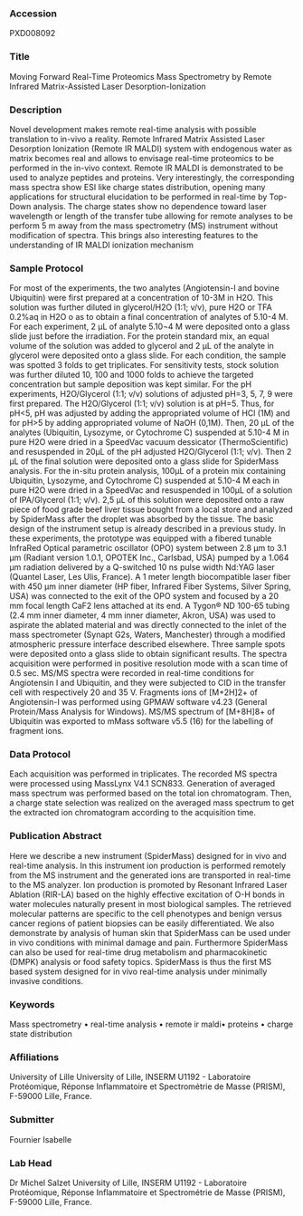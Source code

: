 ### Accession
PXD008092

### Title
Moving Forward Real-Time Proteomics Mass Spectrometry by Remote Infrared Matrix-Assisted Laser Desorption-Ionization

### Description
Novel development makes remote real-time analysis with possible translation to in-vivo a reality. Remote Infrared Matrix Assisted Laser Desorption Ionization (Remote IR MALDI) system with endogenous water as matrix becomes real and allows to envisage real-time proteomics to be performed in the in-vivo context. Remote IR MALDI is demonstrated to be used to analyze peptides and proteins. Very interestingly, the corresponding mass spectra show ESI like charge states distribution, opening many applications for structural elucidation to be performed in real-time by Top-Down analysis. The charge states show no dependence toward laser wavelength or length of the transfer tube allowing for remote analyses to be perform 5 m away from the mass spectrometry (MS) instrument without modification of spectra. This brings also interesting features to the understanding of IR MALDI ionization mechanism

### Sample Protocol
For most of the experiments, the two analytes (Angiotensin-I and bovine Ubiquitin) were first prepared at a concentration of 10-3M in H2O. This solution was further diluted in glycerol/H2O (1:1; v/v), pure H2O or TFA 0.2%aq in H2O o as to obtain a final concentration of analytes of 5.10-4 M. For each experiment, 2 µL of analyte 5.10¬4 M were deposited onto a glass slide just before the irradiation. For the protein standard mix, an equal volume of the solution was added to glycerol and 2 µL of the analyte in glycerol were deposited onto a glass slide. For each condition, the sample was spotted 3 folds to get triplicates. For sensitivity tests, stock solution was further diluted 10, 100 and 1000 folds to achieve the targeted concentration but sample deposition was kept similar.  For the pH experiments, H2O/Glycerol (1:1; v/v) solutions of adjusted pH=3, 5, 7, 9 were first prepared. The H2O/Glycerol (1:1; v/v) solution is at pH=5. Thus, for pH<5, pH was adjusted by adding the appropriated volume of HCl (1M) and for pH>5 by adding appropriated volume of NaOH (0,1M). Then, 20 µL of the analytes (Ubiquitin, Lysozyme, or Cytochrome C) suspended at 5.10-4 M in pure H2O were dried in a SpeedVac vacuum dessicator (ThermoScientific) and resuspended in 20µL of the pH adjusted H2O/Glycerol (1:1; v/v). Then 2 µL of the final solution were deposited onto a glass slide for SpiderMass analysis. For the in-situ protein analysis, 100µL of a protein mix containing Ubiquitin, Lysozyme, and Cytochrome C) suspended at 5.10-4 M each in pure H2O were dried in a SpeedVac and resuspended in 100µL of a solution of IPA/Glycerol (1:1; v/v). 2,5 µL of this solution were deposited onto a raw piece of food grade beef liver tissue bought from a local store and analyzed by SpiderMass after the droplet was absorbed by the tissue. The basic design of the instrument setup is already described in a previous study. In these experiments, the prototype was equipped with a fibered tunable InfraRed Optical parametric oscillator (OPO) system between 2.8 µm to 3.1 µm (Radiant version 1.0.1, OPOTEK Inc., Carlsbad, USA) pumped by a 1.064 µm radiation delivered by a Q-switched 10 ns pulse width Nd:YAG laser (Quantel Laser, Les Ulis, France). A 1 meter length biocompatible laser fiber with 450 µm inner diameter (HP fiber, Infrared Fiber Systems, Silver Spring, USA) was connected to the exit of the OPO system and focused by a 20 mm focal length CaF2 lens attached at its end. A Tygon® ND 100-65 tubing (2.4 mm inner diameter, 4 mm inner diameter, Akron, USA) was used to aspirate the ablated material and was directly connected to the inlet of the mass spectrometer (Synapt G2s, Waters, Manchester) through a modified atmospheric pressure interface described elsewhere. Three sample spots were deposited onto a glass slide to obtain significant results. The spectra acquisition were performed in positive resolution mode with a scan time of 0.5 sec.  MS/MS spectra were recorded in real-time conditions for Angiotensin  I and Ubiquitin, and they were subjected to CID in the transfer cell with respectively 20 and 35 V. Fragments ions of [M+2H]2+ of Angiotensin-I was performed using GPMAW software v4.23 (General Protein/Mass Analysis for Windows). MS/MS spectrum of [M+8H]8+ of Ubiquitin was exported to mMass software v5.5 (16) for the labelling of fragment ions.

### Data Protocol
Each acquisition was performed in triplicates. The recorded MS spectra were processed using MassLynx V4.1 SCN833. Generation of averaged mass spectrum was performed based on the total ion chromatogram. Then, a charge state selection was realized on the averaged mass spectrum to get the extracted ion chromatogram according to the acquisition time.

### Publication Abstract
Here we describe a new instrument (SpiderMass) designed for in vivo and real-time analysis. In this instrument ion production is performed remotely from the MS instrument and the generated ions are transported in real-time to the MS analyzer. Ion production is promoted by Resonant Infrared Laser Ablation (RIR-LA) based on the highly effective excitation of O-H bonds in water molecules naturally present in most biological samples. The retrieved molecular patterns are specific to the cell phenotypes and benign versus cancer regions of patient biopsies can be easily differentiated. We also demonstrate by analysis of human skin that SpiderMass can be used under in vivo conditions with minimal damage and pain. Furthermore SpiderMass can also be used for real-time drug metabolism and pharmacokinetic (DMPK) analysis or food safety topics. SpiderMass is thus the first MS based system designed for in vivo real-time analysis under minimally invasive conditions.

### Keywords
Mass spectrometry • real-time analysis • remote ir maldi• proteins • charge state distribution

### Affiliations
University of Lille
University of Lille, INSERM U1192 - Laboratoire Protéomique, Réponse Inflammatoire et Spectrométrie de Masse (PRISM), F-59000 Lille, France.

### Submitter
Fournier Isabelle

### Lab Head
Dr Michel Salzet
University of Lille, INSERM U1192 - Laboratoire Protéomique, Réponse Inflammatoire et Spectrométrie de Masse (PRISM), F-59000 Lille, France.


